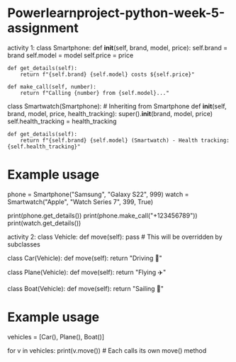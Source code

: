 # Powerlearnproject-python-week-5-assignment
activity 1:
class Smartphone:
    def __init__(self, brand, model, price):
        self.brand = brand
        self.model = model
        self.price = price

    def get_details(self):
        return f"{self.brand} {self.model} costs ${self.price}"

    def make_call(self, number):
        return f"Calling {number} from {self.model}..."

class Smartwatch(Smartphone):  # Inheriting from Smartphone
    def __init__(self, brand, model, price, health_tracking):
        super().__init__(brand, model, price)
        self.health_tracking = health_tracking

    def get_details(self):
        return f"{self.brand} {self.model} (Smartwatch) - Health tracking: {self.health_tracking}"

# Example usage
phone = Smartphone("Samsung", "Galaxy S22", 999)
watch = Smartwatch("Apple", "Watch Series 7", 399, True)

print(phone.get_details())
print(phone.make_call("+123456789"))
print(watch.get_details())

activity 2:
class Vehicle:
    def move(self):
        pass  # This will be overridden by subclasses

class Car(Vehicle):
    def move(self):
        return "Driving 🚗"

class Plane(Vehicle):
    def move(self):
        return "Flying ✈️"

class Boat(Vehicle):
    def move(self):
        return "Sailing 🚢"

# Example usage
vehicles = [Car(), Plane(), Boat()]

for v in vehicles:
    print(v.move())  # Each calls its own move() method
